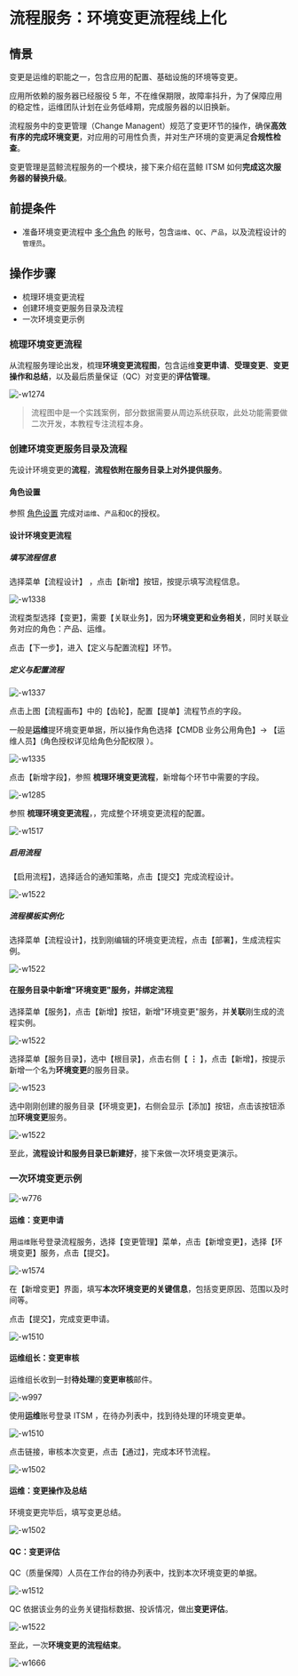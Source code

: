 # 流程服务：环境变更流程线上化

## 情景

变更是运维的职能之一，包含应用的配置、基础设施的环境等变更。

应用所依赖的服务器已经服役 5 年，不在维保期限，故障率抖升，为了保障应用的稳定性，运维团队计划在业务低峰期，完成服务器的以旧换新。

流程服务中的变更管理（Change Managent）规范了变更环节的操作，确保**高效有序的完成环境变更**，对应用的可用性负责，并对生产环境的变更满足**合规性检查**。

变更管理是蓝鲸流程服务的一个模块，接下来介绍在蓝鲸 ITSM 如何**完成这次服务器的替换升级**。

## 前提条件

- 准备环境变更流程中 [多个角色](../../../PaaS平台/产品白皮书/产品功能/系统管理/UserManageEE.md) 的账号，包含`运维`、`QC`、`产品`，以及流程设计的`管理员`。

## 操作步骤

- 梳理环境变更流程
- 创建环境变更服务目录及流程
- 一次环境变更示例

### 梳理环境变更流程

从流程服务理论出发，梳理**环境变更流程图**，包含运维**变更申请**、**受理变更**、**变更操作和总结**，以及最后质量保证（QC）对变更的**评估管理**。

![-w1274](../assets/15659272273490.jpg)

> 流程图中是一个实践案例，部分数据需要从周边系统获取，此处功能需要做二次开发，本教程专注流程本身。

### 创建环境变更服务目录及流程

先设计环境变更的**流程**，**流程依附在服务目录上对外提供服务**。

#### 角色设置

参照 [角色设置](./Release_Management.md) 完成对`运维`、`产品`和`QC`的授权。

#### 设计环境变更流程

##### 填写流程信息

选择菜单【流程设计】 ，点击【新增】按钮，按提示填写流程信息。

![-w1338](../assets/15658666453759.jpg)

流程类型选择【变更】，需要【关联业务】，因为**环境变更和业务相关**，同时关联业务对应的角色：产品、运维。

点击【下一步】，进入【定义与配置流程】环节。

##### 定义与配置流程

![-w1337](../assets/15658667483286.jpg)

点击上图【流程画布】中的【齿轮】，配置【提单】流程节点的字段。

一般是**运维**提环境变更单据，所以操作角色选择【CMDB 业务公用角色】-> 【运维人员】(角色授权详见给角色分配权限 ）。

![-w1335](../assets/15658668218721.jpg)

点击【新增字段】，参照 **梳理环境变更流程**，新增每个环节中需要的字段。

![-w1285](../assets/15658670592201.jpg)

参照 **梳理环境变更流程**，，完成整个环境变更流程的配置。

![-w1517](../assets/15658682086636.jpg)

##### 启用流程

【启用流程】，选择适合的通知策略，点击【提交】完成流程设计。

![-w1522](../assets/15658682459451.jpg)

##### 流程模板实例化

选择菜单【流程设计】，找到刚编辑的环境变更流程，点击【部署】，生成流程实例。

![-w1522](../assets/15658682863006.jpg)

#### 在服务目录中新增"环境变更"服务，并绑定流程

选择菜单【服务】，点击【新增】按钮，新增"环境变更"服务，并**关联**刚生成的流程实例。

![-w1522](../assets/15658687042752.jpg)

选择菜单【服务目录】，选中【根目录】，点击右侧【 **⋮** 】，点击【新增】，按提示新增一个名为**环境变更**的服务目录。

![-w1523](../assets/15658688170167.jpg)

选中刚刚创建的服务目录【环境变更】，右侧会显示【添加】按钮，点击该按钮添加**环境变更**服务。

![-w1522](../assets/15658688910183.jpg)

至此，**流程设计和服务目录已新建好**，接下来做一次环境变更演示。

### 一次环境变更示例
![-w776](../assets/15658720001516.jpg)

#### 运维：变更申请

用`运维`账号登录流程服务，选择【变更管理】菜单，点击【新增变更】，选择【环境变更】服务，点击【提交】。

![-w1574](../assets/15658690314017.jpg)

在【新增变更】界面，填写**本次环境变更的关键信息**，包括变更原因、范围以及时间等。

点击【提交】，完成变更申请。

![-w1510](../assets/15658696903972.jpg)

#### 运维组长：变更审核

运维组长收到一封**待处理**的**变更审核**邮件。

![-w997](../assets/15658700619796.jpg)

使用**运维**账号登录 ITSM ，在待办列表中，找到待处理的环境变更单。

![-w1510](../assets/15658697525323.jpg)

点击链接，审核本次变更，点击【通过】，完成本环节流程。

![-w1502](../assets/15658697806146.jpg)

#### 运维：变更操作及总结

环境变更完毕后，填写变更总结。

![-w1502](../assets/15658698294902.jpg)

#### QC：变更评估

QC（质量保障）人员在工作台的待办列表中，找到本次环境变更的单据。

![-w1512](../assets/15658698912944.jpg)

QC 依据该业务的业务关键指标数据、投诉情况，做出**变更评估**。

![-w1522](../assets/15658699278776.jpg)

至此，一次**环境变更的流程结束**。

![-w1666](../assets/15658699768290.jpg)
